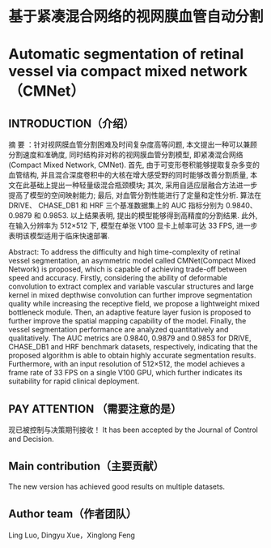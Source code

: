 # 基于紧凑混合网络的视网膜血管自动分割
# Automatic segmentation of retinal vessel via compact mixed network（CMNet）

## INTRODUCTION（介绍）
摘  要 ：针对视网膜血管分割困难及时间复杂度高等问题, 本文提出一种可以兼顾分割速度和准确度, 同时结构非对称的视网膜血管分割模型, 即紧凑混合网络 (Compact Mixed Network, CMNet). 首先, 由于可变形卷积能够提取复杂多变的血管结构, 并且混合深度卷积中的大核在增大感受野的同时能够改善分割质量, 本文在此基础上提出一种轻量级混合瓶颈模块; 其次, 采用自适应层融合方法进一步提高了模型的空间映射能力; 最后, 对血管分割性能进行了定量和定性分析. 算法在 DRIVE、 CHASE_DB1 和 HRF 三个基准数据集上的 AUC 指标分别为 0.9840、0.9879 和 0.9853. 以上结果表明, 提出的模型能够得到高精度的分割结果. 此外, 在输入分辨率为 512×512 下, 模型在单张 V100 显卡上帧率可达 33 FPS, 进一步表明该模型适用于临床快速部署.

Abstract: To address the difficulty and high time-complexity of retinal vessel segmentation, an asymmetric model called CMNet(Compact Mixed Network) is proposed, which is capable of achieving trade-off between speed and accuracy. Firstly, considering the ability of deformable convolution to extract complex and variable vascular structures and large
kernel in mixed depthwise convolution can further improve segmentation quality while increasing the receptive field, we propose a lightweight mixed bottleneck module. Then, an adaptive feature layer fusion is proposed to further improve the spatial mapping capability of the model. Finally, the vessel segmentation performance are analyzed quantitatively and qualitatively. The AUC metrics are 0.9840, 0.9879 and 0.9853 for DRIVE, CHASE_DB1 and HRF benchmark datasets, respectively, indicating that the proposed algorithm is able to obtain highly accurate segmentation results. Furthermore, with an input resolution of 512×512, the model achieves a frame rate of 33 FPS on a single V100 GPU, which further indicates its suitability for rapid clinical deployment.


## PAY ATTENTION （需要注意的是）
现已被控制与决策期刊接收！
It has been accepted by the Journal of Control and Decision.

## Main contribution（主要贡献）
The new version has achieved good results on multiple datasets.

## Author team（作者团队）
Ling Luo, Dingyu Xue，Xinglong Feng



